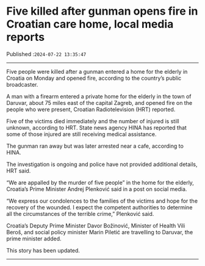 # Five killed after gunman opens fire in Croatian care home, local media reports

Published :`2024-07-22 13:35:47`

---

Five people were killed after a gunman entered a home for the elderly in Croatia on Monday and opened fire, according to the country’s public broadcaster.

A man with a firearm entered a private home for the elderly in the town of Daruvar, about 75 miles east of the capital Zagreb, and opened fire on the people who were present, Croatian Radiotelevision (HRT) reported.

Five of the victims died immediately and the number of injured is still unknown, according to HRT. State news agency HINA has reported that some of those injured are still receiving medical assistance.

The gunman ran away but was later arrested near a cafe, according to HINA.

The investigation is ongoing and police have not provided additional details, HRT said.

“We are appalled by the murder of five people” in the home for the elderly, Croatia’s Prime Minister Andrej Plenković said in a post on social media.

“We express our condolences to the families of the victims and hope for the recovery of the wounded. I expect the competent authorities to determine all the circumstances of the terrible crime,” Plenković said.

Croatia’s Deputy Prime Minister Davor Božinović, Minister of Health Vili Beroš, and social policy minister Marin Piletić are travelling to Daruvar, the prime minister added.

This story has been updated.

---

